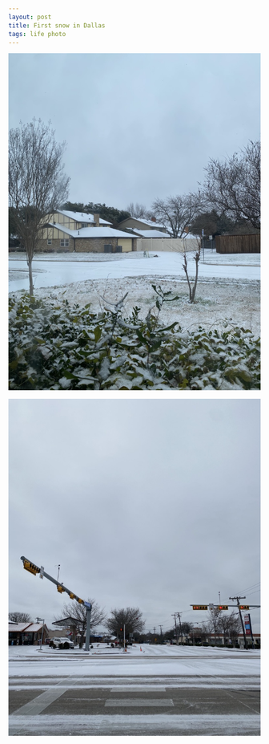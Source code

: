```yaml
---
layout: post
title: First snow in Dallas
tags: life photo
---
```


![](/assets/dallas-snow-2024.jpeg)

![](/assets/dallas-snow-2024-2.jpeg)
